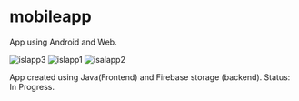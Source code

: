 # mobileapp

App using Android and Web.


![islapp3](https://user-images.githubusercontent.com/15845042/47801515-bae55700-dd04-11e8-92da-7f9ef0bdf404.png)
![islapp1](https://user-images.githubusercontent.com/15845042/47801535-c0db3800-dd04-11e8-9d56-1335a5bab53f.png)
![isalapp2](https://user-images.githubusercontent.com/15845042/47801536-c0db3800-dd04-11e8-86b7-84fba009aec6.png)


App created using Java(Frontend) and Firebase storage (backend). 
Status: In Progress.



